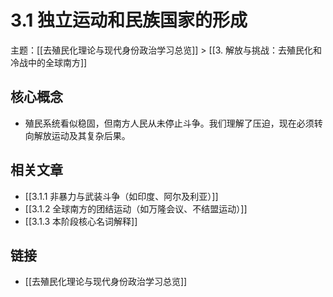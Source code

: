# 3.1 独立运动和民族国家的形成

主题：[[去殖民化理论与现代身份政治学习总览]] > [[3. 解放与挑战：去殖民化和冷战中的全球南方]]

## 核心概念

- 殖民系统看似稳固，但南方人民从未停止斗争。我们理解了压迫，现在必须转向解放运动及其复杂后果。

## 相关文章

- [[3.1.1 非暴力与武装斗争（如印度、阿尔及利亚）]]
- [[3.1.2 全球南方的团结运动（如万隆会议、不结盟运动）]]
- [[3.1.3 本阶段核心名词解释]]

## 链接

- [[去殖民化理论与现代身份政治学习总览]]
